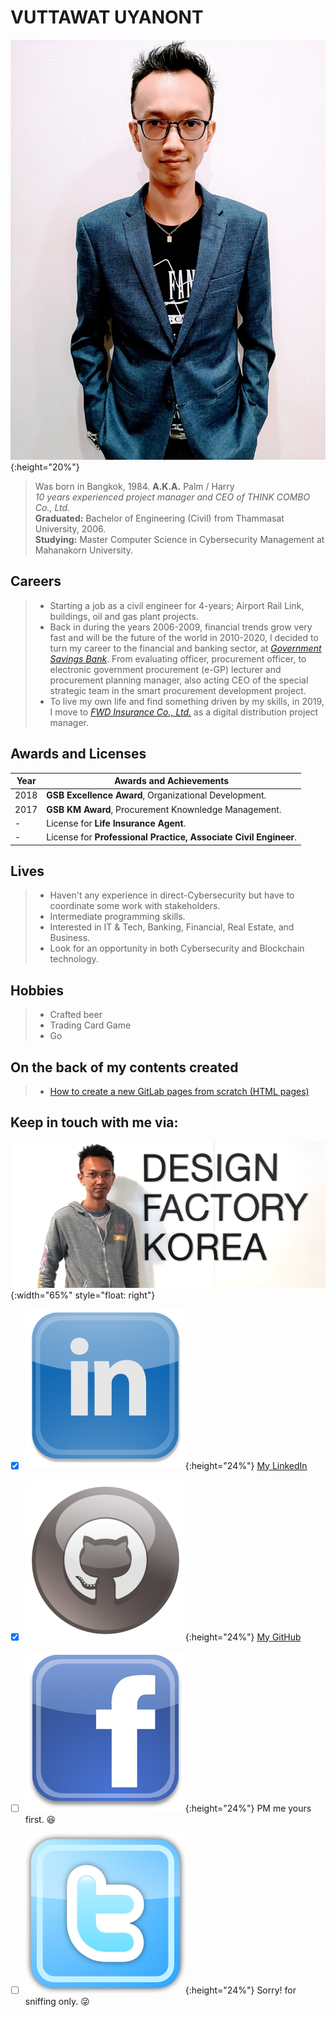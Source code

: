 # VUTTAWAT UYANONT  
![](profile.jpg){:height="20%"}
> Was born in Bangkok, 1984. **A.K.A.** Palm / Harry  
> *10 years experienced project manager and CEO of THINK COMBO Co., Ltd.*  
> **Graduated:** Bachelor of Engineering (Civil) from Thammasat University, 2006.  
> **Studying:** Master Computer Science in Cybersecurity Management at Mahanakorn University.  
  
## Careers
> + Starting a job as a civil engineer for 4-years; Airport Rail Link, buildings, oil and gas plant projects.  
> + Back in during the years 2006-2009, financial trends grow very fast and will be the future of the world in 2010-2020, I decided to turn my career to the financial and banking sector, at *[Government Savings Bank](https://www.gsb.or.th)*. From evaluating officer, procurement officer, to electronic government procurement (e-GP) lecturer and procurement planning manager, also acting CEO of the special strategic team in the smart procurement development project.  
> + To live my own life and find something driven by my skills, in 2019, I move to *[FWD Insurance Co., Ltd.](https://www.fwd.co.th)* as a digital distribution project manager.  
  
## Awards and Licenses 
Year | Awards and Achievements
---- | ----
2018 | **GSB Excellence Award**, Organizational Development.  
2017 | **GSB KM Award**, Procurement Knownledge Management.  
 -   | License for **Life Insurance Agent**.  
 -   | License for **Professional Practice, Associate Civil Engineer**.  

## Lives
> + Haven't any experience in direct-Cybersecurity but have to coordinate some work with stakeholders.  
> + Intermediate programming skills.  
> + Interested in IT & Tech, Banking, Financial, Real Estate, and Business.  
> + Look for an opportunity in both Cybersecurity and Blockchain technology.  

## Hobbies
> + Crafted beer  
> + Trading Card Game  
> + Go  
  
## On the back of my contents created
> + [How to create a new GitLab pages from scratch (HTML pages)](https://hyde4thheaven.github.io/How-to-Create-GitLab-Pages/)  
  
## Keep in touch with me via:  
![Design Factory Korea](Korea.jpg){:width="65%" style="float: right"}  
- [x] ![LinkedIn](linkedin.png){:height="24%"} [My LinkedIn](https://www.linkedin.com/in/v-uyanont/)  
- [x] ![Github](GitHub.png){:height="24%"} [My GitHub](https://github.com/Hyde4thHeaven/)  
- [ ] ![Facebook](facebook.png){:height="24%"} PM me yours first. :laughing:  
- [ ] ![Twitter](twitter.png){:height="24%"} Sorry! for sniffing only. :stuck_out_tongue_winking_eye:    


